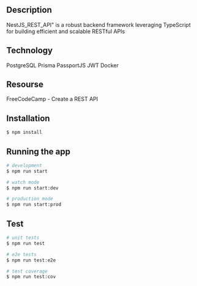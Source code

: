 ## Description

NestJS_REST_API" is a robust backend framework leveraging TypeScript for building efficient and scalable RESTful APIs

## Technology

PostgreSQL
Prisma
PassportJS
JWT
Docker


## Resourse

FreeCodeCamp - Create a REST API


## Installation

```bash
$ npm install
```

## Running the app

```bash
# development
$ npm run start

# watch mode
$ npm run start:dev

# production mode
$ npm run start:prod
```

## Test

```bash
# unit tests
$ npm run test

# e2e tests
$ npm run test:e2e

# test coverage
$ npm run test:cov




